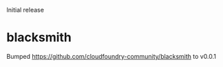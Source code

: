 Initial release

# blacksmith
Bumped https://github.com/cloudfoundry-community/blacksmith to v0.0.1
